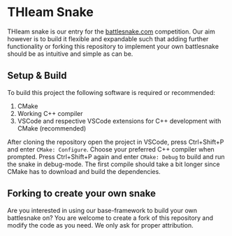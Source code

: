 # THIeam Snake
THIeam snake is our entry for the [battlesnake.com](https://www.battlesnake.com) competition.
Our aim however is to build it flexible and expandable such that adding further functionality or forking this repository to implement your own battlesnake should be as intuitive and simple as can be.

## Setup & Build
To build this project the following software is required or recommended:
 1. CMake
 1. Working C++ compiler
 1. VSCode and respective VSCode extensions for C++ development with CMake (recommended)
 
After cloning the repository open the project in VSCode, press Ctrl+Shift+P and enter `CMake: Configure`. Choose your preferred C++ compiler when prompted.
Press Ctrl+Shift+P again and enter `CMake: Debug` to build and run the snake in debug-mode.
The first compile should take a bit longer since CMake has to download and build the dependencies.

## Forking to create your own snake
Are you interested in using our base-framework to build your own battlesnake on?
You are welcome to create a fork of this repository and modify the code as you need. We only ask for proper attribution.
